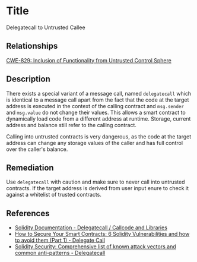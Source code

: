 # Title 
Delegatecall to Untrusted Callee

## Relationships
[CWE-829: Inclusion of Functionality from Untrusted Control Sphere](https://cwe.mitre.org/data/definitions/829.html)

## Description 

There exists a special variant of a message call, named `delegatecall` which is identical to a message call apart from the fact that the code at the target address is executed in the context of the calling contract and `msg.sender` and `msg.value` do not change their values. This allows a smart contract to dynamically load code from a different address at runtime. Storage, current address and balance still refer to the calling contract.

Calling into untrusted contracts is very dangerous, as the code at the target address can change any storage values of the caller and has full control over the caller's balance.

## Remediation

Use `delegatecall` with caution and make sure to never call into untrusted contracts. If the target address is derived from user input enure to check it against a whitelist of trusted contracts.

## References

- [Solidity Documentation - Delegatecall / Callcode and Libraries](https://solidity.readthedocs.io/en/latest/introduction-to-smart-contracts.html#delegatecall-callcode-and-libraries)
- [How to Secure Your Smart Contracts: 6 Solidity Vulnerabilities and how to avoid them (Part 1) - Delegate Call](https://medium.com/loom-network/how-to-secure-your-smart-contracts-6-solidity-vulnerabilities-and-how-to-avoid-them-part-1-c33048d4d17d)
- [Solidity Security: Comprehensive list of known attack vectors and common anti-patterns - Delegatecall](https://blog.sigmaprime.io/solidity-security.html#delegatecall)
